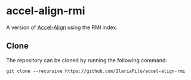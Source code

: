 # accel-align-rmi

A version of [Accel-Align](https://github.com/raja-appuswamy/accel-align-release) using the RMI index.

## Clone
The repository can be cloned by running the following command:
```
git clone --recursive https://github.com/IlariaPilo/accel-align-rmi
```
